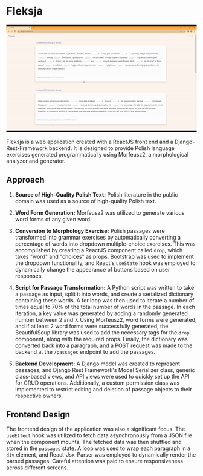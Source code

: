 # Fleksja

![Demo](./fleksja.gif)

Fleksja is a web application created with a ReactJS front end and a Django-Rest-Framework backend. It is designed to provide Polish language exercises generated programmatically using Morfeusz2, a morphological analyzer and generator.



## Approach

1. **Source of High-Quality Polish Text:** Polish literature in the public domain was used as a source of high-quality Polish text.

2. **Word Form Generation:** Morfeusz2 was utilized to generate various word forms of any given word.

3. **Conversion to Morphology Exercise:** Polish passages were transformed into grammar exercises by automatically converting a percentage of words into dropdown multiple-choice exercises. This was accomplished by creating a ReactJS component called `drop`, which takes "word" and "choices" as props. Bootstrap was used to implement the dropdown functionality, and React's `useState` hook was employed to dynamically change the appearance of buttons based on user responses.

4. **Script for Passage Transformation:** A Python script was written to take a passage as input, split it into words, and create a serialized dictionary containing these words. A for loop was then used to iterate a number of times equal to 70% of the total number of words in the passage. In each iteration, a key value was generated by adding a randomly generated number between 2 and 7. Using Morfeusz2, word forms were generated, and if at least 2 word forms were successfully generated, the BeautifulSoup library was used to add the necessary tags for the `drop` component, along with the required props. Finally, the dictionary was converted back into a paragraph, and a POST request was made to the backend at the `/passages` endpoint to add the passages.

5. **Backend Development:** A Django model was created to represent passages, and Django Rest Framework's Model Serializer class, generic class-based views, and API views were used to quickly set up the API for CRUD operations. Additionally, a custom permission class was implemented to restrict editing and deletion of passage objects to their respective owners.

## Frontend Design

The frontend design of the application was also a significant focus. The `useEffect` hook was utilized to fetch data asynchronously from a JSON file when the component mounts. The fetched data was then shuffled and stored in the `passages` state. A loop was used to wrap each paragraph in a `div` element, and React-Jsx-Parser was employed to dynamically render the parsed passages. Careful attention was paid to ensure responsiveness across different screens.

